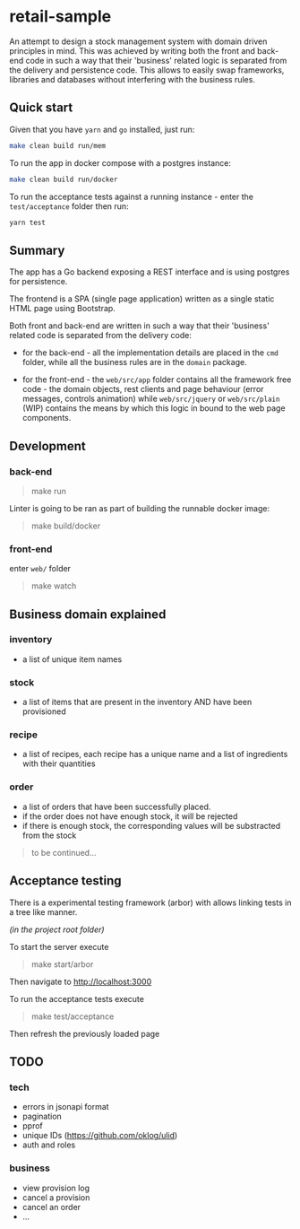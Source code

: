 # retail-sample

An attempt to design a stock management system with domain driven principles in mind.
This was achieved by writing both the front and back-end code in such a way that their 'business' related logic is separated from the delivery and persistence code.
This allows to easily swap frameworks, libraries and databases without interfering with the business rules.

## Quick start

Given that you have `yarn` and `go` installed, just run:

```sh
make clean build run/mem
```

To run the app in docker compose with a postgres instance:

```sh
make clean build run/docker
```

To run the acceptance tests against a running instance - enter the `test/acceptance` folder then run:

```sh
yarn test
```

## Summary

The app has a Go backend exposing a REST interface and is using postgres for persistence.

The frontend is a SPA (single page application) written as a single static HTML page using Bootstrap.

Both front and back-end are written in such a way that their 'business' related code is separated from the delivery code:

- for the back-end - all the implementation details are placed in the `cmd` folder, while all the business rules are in the `domain` package.

- for the front-end - the `web/src/app` folder contains all the framework free code - the domain objects, rest clients and page behaviour (error messages, controls animation) while `web/src/jquery` or `web/src/plain` (WIP) contains the means by which this logic in bound to the web page components.

## Development

### back-end

> make run

Linter is going to be ran as part of building the runnable docker image:

> make build/docker

### front-end

enter `web/` folder

> make watch

## Business domain explained

### inventory

- a list of unique item names

### stock

- a list of items that are present in the inventory AND have been provisioned

### recipe

- a list of recipes, each recipe has a unique name and a list of ingredients with their quantities

### order

- a list of orders that have been successfully placed.
- if the order does not have enough stock, it will be rejected
- if there is enough stock, the corresponding values will be substracted from the stock

> to be continued...

## Acceptance testing

There is a experimental testing framework (arbor) with allows linking tests in a tree like manner.

_(in the project root folder)_

To start the server execute

> make start/arbor

Then navigate to <http://localhost:3000>

To run the acceptance tests execute

> make test/acceptance

Then refresh the previously loaded page

## TODO

### tech

- errors in jsonapi format
- pagination
- pprof
- unique IDs (<https://github.com/oklog/ulid>)
- auth and roles

### business

- view provision log
- cancel a provision
- cancel an order
- ...
